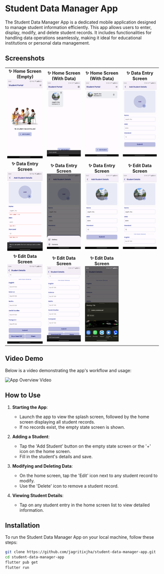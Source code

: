 # Student Data Manager App

The Student Data Manager App is a dedicated mobile application designed to manage student information efficiently. This app allows users to enter, display, modify, and delete student records. It includes functionalities for handling data operations seamlessly, making it ideal for educational institutions or personal data management.

## Screenshots

<table>
  <tr>
    <td style="text-align: center;">
      <strong>✨ Home Screen (Empty)</strong><br>
      <img src="screenshots/screenshot1.png" alt="Home Screen (Empty)" style="max-width: 100%; height: auto;">
    </td>
    <td style="text-align: center;">
      <strong>✨ Home Screen (With Data)</strong><br>
      <img src="screenshots/screenshot6.png" alt="Home Screen (With Data)" style="max-width: 100%; height: auto;">
    </td>
    <td style="text-align: center;">
      <strong>✨ Home Screen (With Data)</strong><br>
      <img src="screenshots/screenshot7.png" alt="Home Screen (With Data)" style="max-width: 100%; height: auto;">
    </td>
    <td style="text-align: center;">
      <strong>✨ Data Entry Screen</strong><br>
      <img src="screenshots/screenshot2.png" alt="Data Entry Screen" style="max-width: 100%; height: auto;">
    </td>
  </tr>
  <tr>
    <td style="text-align: center;">
      <strong>✨ Data Entry Screen</strong><br>
      <img src="screenshots/screenshot3.png" alt="Data Entry Screen" style="max-width: 100%; height: auto;">
    </td>
    <td style="text-align: center;">
      <strong>✨ Data Entry Screen</strong><br>
      <img src="screenshots/screenshot4.png" alt="Data Entry Screen" style="max-width: 100%; height: auto;">
    </td>
    <td style="text-align: center;">
      <strong>✨ Data Entry Screen</strong><br>
      <img src="screenshots/screenshot5.png" alt="Data Entry Screen" style="max-width: 100%; height: auto;">
    </td>
    <td style="text-align: center;">
      <strong>✨ Edit Data Screen</strong><br>
      <img src="screenshots/screenshot8.png" alt="Edit Data Screen" style="max-width: 100%; height: auto;">
    </td>
  </tr>
  <tr>
    <td style="text-align: center;">
      <strong>✨ Edit Data Screen</strong><br>
      <img src="screenshots/screenshot9.png" alt="Edit Data Screen" style="max-width: 100%; height: auto;">
    </td>
    <td style="text-align: center;">
      <strong>✨ Edit Data Screen</strong><br>
      <img src="screenshots/screenshot10.png" alt="Edit Data Screen" style="max-width: 100%; height: auto;">
    </td>
    <td style="text-align: center;">
      <strong>✨ Edit Data Screen</strong><br>
      <img src="screenshots/screenshot11.png" alt="Edit Data Screen" style="max-width: 100%; height: auto;">
    </td>
    <td></td> <!-- Placeholder for alignment -->
  </tr>
</table>

## Video Demo

Below is a video demonstrating the app's workflow and usage:

![App Overview Video](screenshots/app_overview.gif)

## How to Use

1. **Starting the App**:
   - Launch the app to view the splash screen, followed by the home screen displaying all student records.
   - If no records exist, the empty state screen is shown.

2. **Adding a Student**:
   - Tap the 'Add Student' button on the empty state screen or the '+' icon on the home screen.
   - Fill in the student's details and save.

3. **Modifying and Deleting Data**:
   - On the home screen, tap the 'Edit' icon next to any student record to modify.
   - Use the 'Delete' icon to remove a student record.

4. **Viewing Student Details**:
   - Tap on any student entry in the home screen list to view detailed information.

## Installation

To run the Student Data Manager App on your local machine, follow these steps:

```bash
git clone https://github.com/jagritixjha/student-data-manager-app.git
cd student-data-manager-app
flutter pub get
flutter run
